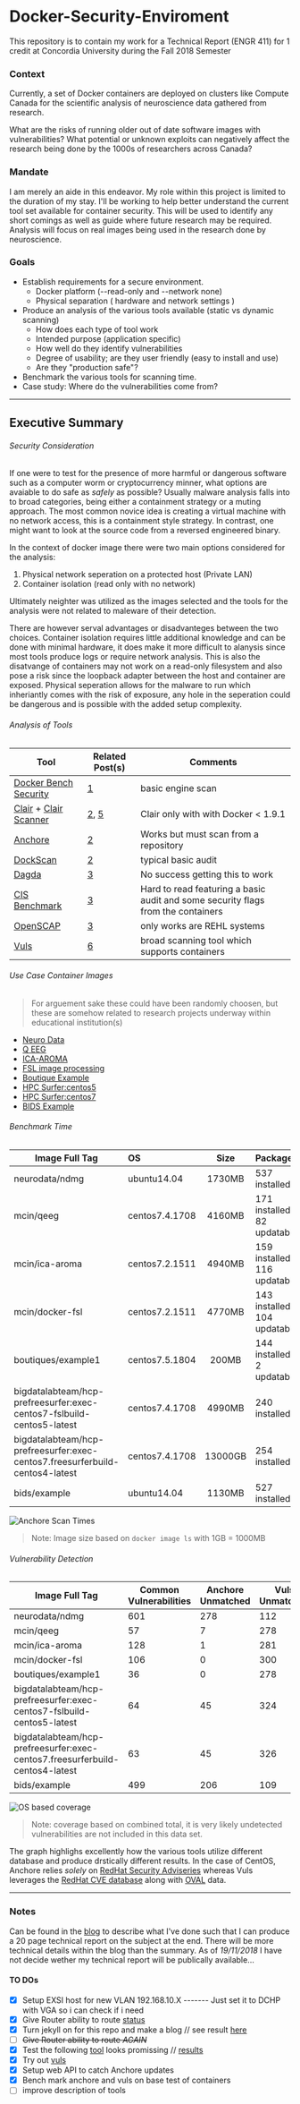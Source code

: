 # Docker-Security-Enviroment
This repository is to contain my work for a Technical Report (ENGR 411) for 1 credit at Concordia University during the Fall 2018 Semester

### Context
Currently, a set of Docker containers are deployed on clusters like Compute Canada for the scientific analysis of neuroscience data gathered from research.

What are the risks of running older out of date software images with vulnerabilities? What potential or unknown exploits can negatively affect the research being done by the 1000s of researchers across Canada?

### Mandate
I am merely an aide in this endeavor. My role within this project is limited to the duration of my stay. I'll be working to help better understand the current tool set available for container security. This will be used to identify any short comings as well as guide where future research may be required. Analysis will focus on real images being used in the research done by neuroscience.

### Goals
- Establish requirements for a secure environment.
   - Docker platform (--read-only and --network none)
   - Physical separation ( hardware and network settings )
- Produce an analysis of the various tools available (static vs dynamic scanning)
   - How does each type of tool work
   - Intended purpose (application specific)
   - How well do they identify vulnerabilities
   - Degree of usability; are they user friendly (easy to install and use)
   - Are they "production safe"?
- Benchmark the various tools for scanning time.
- Case study: Where do the vulnerabilities come from?

---

## Executive Summary
###### Security Consideration
If one were to test for the presence of more harmful or dangerous software such as a computer worm or cryptocurrency minner, what options are avaiable to do safe as _safely_ as possible? Usually malware analysis falls into to broad categories, being either a containment strategy or a muting approach. The most common novice idea is creating a virtual machine with no network access, this is a containment style strategy. In contrast, one might want to look at the source code from a reversed engineered binary.

In the context of docker image there were two main options considered for the analysis:
1. Physical network seperation on a protected host (Private LAN)
2. Container isolation (read only with no network)

Ultimately neighter was utilized as the images selected and the tools for the analysis were not related to maleware of their detection. 

There are however serval advantages or disadvanteges between the two choices. Container isolation requires little additional knowledge and can be done with minimal hardware, it does make it more difficult to alanysis since most tools produce logs or require network analysis. This is also the disatvange of containers may not work on a read-only filesystem and also pose a risk since the loopback adapter between the host and container are exposed. Physical seperation allows for the malware to run which inheriantly comes with the risk of exposure, any hole in the seperation could be dangerous and is possible with the added setup complexity.

###### Analysis of Tools
Tool | Related Post(s) | Comments
----|----|----
[Docker Bench Security](https://github.com/docker/docker-bench-security) | [1](https://prince-chrismc.github.io/Docker-Security-Environment/2018/11/01/Post-One) | basic engine scan
[Clair](https://github.com/coreos/clair/) + [Clair Scanner](https://github.com/arminc/clair-scanner) | [2](https://prince-chrismc.github.io/Docker-Security-Environment/2018/11/02/Post-Two), [5](https://prince-chrismc.github.io/Docker-Security-Environment/2018/11/06/Post-Five) | Clair only with with Docker < 1.9.1
[Anchore](https://github.com/anchore/anchore-engine) | [2](https://prince-chrismc.github.io/Docker-Security-Environment/2018/11/02/Post-Two) | Works but must scan from a repository
[DockScan](https://github.com/kost/dockscan) | [2](https://prince-chrismc.github.io/Docker-Security-Environment/2018/11/02/Post-Two) | typical basic audit
[Dagda](https://github.com/eliasgranderubio/dagda) | [3](https://prince-chrismc.github.io/Docker-Security-Environment/2018/11/03/Post-Three) | No success getting this to work
[CIS Benchmark](https://github.com/dev-sec/cis-docker-benchmark) | [3](https://prince-chrismc.github.io/Docker-Security-Environment/2018/11/03/Post-Three) | Hard to read featuring a basic audit and some security flags from the containers
[OpenSCAP](https://github.com/OpenSCAP/openscap) | [3](https://prince-chrismc.github.io/Docker-Security-Environment/2018/11/03/Post-Three) | only works are REHL systems
[Vuls](https://github.com/future-architect/vuls) | [6](https://prince-chrismc.github.io/Docker-Security-Environment/2018/11/06/Post-Six) | broad scanning tool which supports containers

###### Use Case Container Images
> For arguement sake these could have been randomly choosen, but these are somehow related to research projects underway within educational institution(s)

- [Neuro Data](https://hub.docker.com/r/neurodata/ndmg/)
- [Q EEG](https://hub.docker.com/r/mcin/qeeg/)
- [ICA-AROMA](https://hub.docker.com/r/mcin/ica-aroma/)
- [FSL image processing](https://hub.docker.com/r/mcin/docker-fsl/)
- [Boutique Example](https://hub.docker.com/r/boutiques/example1/)
- [HPC Surfer:centos5](https://hub.docker.com/r/bigdatalabteam/hcp-prefreesurfer/)
- [HPC Surfer:centos7](https://hub.docker.com/r/bigdatalabteam/hcp-prefreesurfer/)
- [BIDS Example](https://hub.docker.com/r/bids/example/)

###### Benchmark Time

Image Full Tag | OS | Size | Packages | Anchore | Vuls
---------------|:---|:----:|----------|:-------:|:----:
neurodata/ndmg                                                                 | ubuntu14.04    | 1730MB  | 537 installed | 07:43 | 00:02
mcin/qeeg                                                                      | centos7.4.1708 | 4160MB  | 171 installed, 82 updatable | 18:45 | 00:07
mcin/ica-aroma                                                                 | centos7.2.1511 | 4940MB  | 159 installed, 116 updatable | 18:46 | 00:08
mcin/docker-fsl                                                                | centos7.2.1511 | 4770MB  | 143 installed, 104 updatable  | 18:40 | 00:06
boutiques/example1                                                             | centos7.5.1804 | 200MB   | 144 installed, 2 updatable | 03:46 | 00:05
bigdatalabteam/hcp-prefreesurfer:exec-centos7-fslbuild-centos5-latest          | centos7.4.1708 | 4990MB  | 240 installed | 24:19 | 00:10
bigdatalabteam/hcp-prefreesurfer:exec-centos7.freesurferbuild-centos4-latest   | centos7.4.1708 | 13000GB | 254 installed | 59:52 | 00:07
bids/example                                                                   | ubuntu14.04    | 1130MB  | 527 installed | 04:28 | 00:21

![Anchore Scan Times](https://docs.google.com/spreadsheets/d/e/2PACX-1vQoX04rWnrnlHXIyfFuxjG6y73UvjH8Ag8ivW-A4d4LjbcWIAYWd3JukxexKW9jLrqAYV99PxPzoMki/pubchart?oid=955725367&format=image)

> Note: Image size based on `docker image ls` with 1GB = 1000MB

###### Vulnerability Detection

Image Full Tag | Common Vulnerabilities | Anchore Unmatched | Vuls Unmatched | Total | Anchore Coverage | Vuls Coverage
---------------|------------------------|-------------------|----------------|-------|------------------|---------------
neurodata/ndmg | 601                    | 278               | 112            | 991   | 88.70            | 71.95
mcin/qeeg      | 57                     | 7                 | 278            | 351   | 18.23            | 98.01
mcin/ica-aroma | 128                    | 1                 | 281            | 410   | 12.93            | 99.76
mcin/docker-fsl | 106                   | 0                 | 300            | 406   | 12.81            | 100
boutiques/example1 | 36                 | 0                 | 278            | 314   | 2.55             | 100
bigdatalabteam/hcp-prefreesurfer:exec-centos7-fslbuild-centos5-latest | 64 | 45 | 324 | 433 | 7.62 | 89.91
bigdatalabteam/hcp-prefreesurfer:exec-centos7.freesurferbuild-centos4-latest | 63 | 45 | 326 | 434 | 7.60 | 89.63
bids/example   | 499                    | 206               | 109            | 814   | 86.91            | 74.69

![OS based coverage](https://docs.google.com/spreadsheets/d/e/2PACX-1vQoX04rWnrnlHXIyfFuxjG6y73UvjH8Ag8ivW-A4d4LjbcWIAYWd3JukxexKW9jLrqAYV99PxPzoMki/pubchart?oid=1314752300&format=image)

> Note: coverage based on combined total, it is very likely undetected vulnerabilities are not included in this data set.

The graph highlighs excellently how the various tools utilize different database and produce drstically different results. In the case of CentOS, Anchore relies _solely_ on [RedHat Security Adviseries](https://access.redhat.com/security/security-updates/#/security-advisories) whereas Vuls leverages the [RedHat CVE database](https://access.redhat.com/security/security-updates/#/cve) along with [OVAL](https://www.redhat.com/security/data/oval/) data.

---

### Notes
Can be found in the [blog](https://prince-chrismc.github.io/Docker-Security-Environment/blog) to describe what I've done such that I can produce a 20 page technical report on the subject at the end. There will be more technical details within the blog than the summary. As of _19/11/2018_ I have not decide wether my technical report will be publically available...

#### TO DOs
- [x] Setup EXSI host for new VLAN 192.168.10.X  ------- Just set it to DCHP with VGA so i can check if i need
- [x] Give Router ability to route [status](https://github.com/prince-chrismc/Docker-Security-Environment/issues/1)
- [x] Turn jekyll on for this repo and make a blog // see result [here](https://prince-chrismc.github.io/Docker-Security-Environment/blog)
- [ ] ~~Give Router ability to route _AGAIN_~~
- [x] Test the following [tool](https://github.com/arminc/clair-scanner) looks promissing // [results](https://prince-chrismc.github.io/Docker-Security-Environment/2018/11/06/Post-Five)
- [x] Try out [vuls](https://vuls.io/en/)
- [x] Setup web API to catch Anchore updates
- [x] Bench mark anchore and vuls on base test of containers
- [ ] improve description of tools
